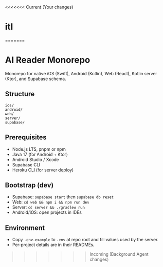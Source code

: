 <<<<<<< Current (Your changes)
# itl
=======
# AI Reader Monorepo

Monorepo for native iOS (Swift), Android (Kotlin), Web (React), Kotlin server (Ktor), and Supabase schema.

## Structure

```
ios/
android/
web/
server/
supabase/
```

## Prerequisites
- Node.js LTS, pnpm or npm
- Java 17 (for Android + Ktor)
- Android Studio / Xcode
- Supabase CLI
- Heroku CLI (for server deploy)

## Bootstrap (dev)
- Supabase: `supabase start` then `supabase db reset`
- Web: `cd web && npm i && npm run dev`
- Server: `cd server && ./gradlew run`
- Android/iOS: open projects in IDEs

## Environment
- Copy `.env.example` to `.env` at repo root and fill values used by the server.
- Per-project details are in their READMEs.
>>>>>>> Incoming (Background Agent changes)
